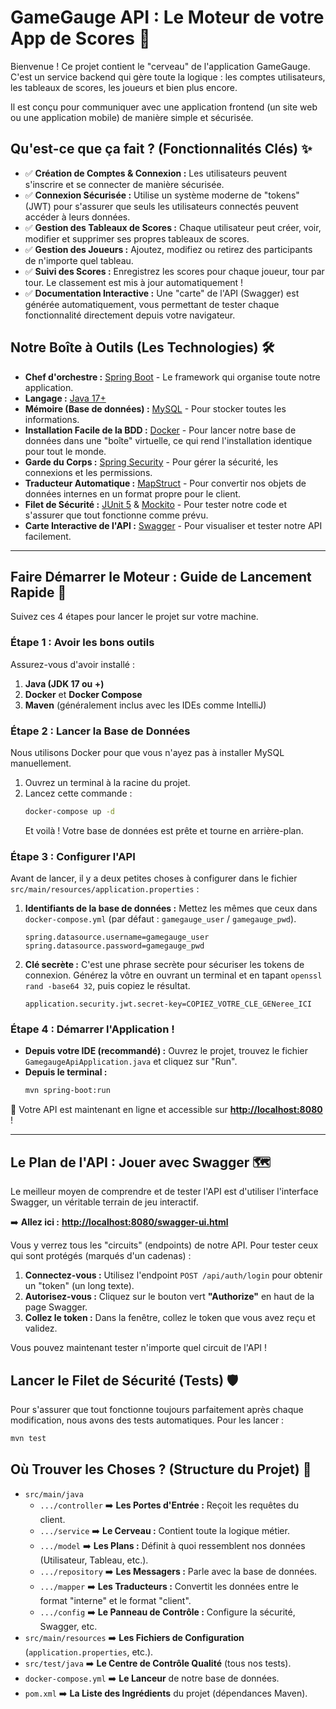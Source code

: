 
# GameGauge API : Le Moteur de votre App de Scores 🚀

Bienvenue ! Ce projet contient le "cerveau" de l'application GameGauge. C'est un service backend qui gère toute la logique : les comptes utilisateurs, les tableaux de scores, les joueurs et bien plus encore.

Il est conçu pour communiquer avec une application frontend (un site web ou une application mobile) de manière simple et sécurisée.

## Qu'est-ce que ça fait ? (Fonctionnalités Clés) ✨

*   ✅ **Création de Comptes & Connexion :** Les utilisateurs peuvent s'inscrire et se connecter de manière sécurisée.
*   ✅ **Connexion Sécurisée :** Utilise un système moderne de "tokens" (JWT) pour s'assurer que seuls les utilisateurs connectés peuvent accéder à leurs données.
*   ✅ **Gestion des Tableaux de Scores :** Chaque utilisateur peut créer, voir, modifier et supprimer ses propres tableaux de scores.
*   ✅ **Gestion des Joueurs :** Ajoutez, modifiez ou retirez des participants de n'importe quel tableau.
*   ✅ **Suivi des Scores :** Enregistrez les scores pour chaque joueur, tour par tour. Le classement est mis à jour automatiquement !
*   ✅ **Documentation Interactive :** Une "carte" de l'API (Swagger) est générée automatiquement, vous permettant de tester chaque fonctionnalité directement depuis votre navigateur.

## Notre Boîte à Outils (Les Technologies) 🛠️

*   **Chef d'orchestre :** [Spring Boot](https://spring.io/projects/spring-boot) - Le framework qui organise toute notre application.
*   **Langage :** [Java 17+](https://www.java.com/)
*   **Mémoire (Base de données) :** [MySQL](https://www.mysql.com/) - Pour stocker toutes les informations.
*   **Installation Facile de la BDD :** [Docker](https://www.docker.com/) - Pour lancer notre base de données dans une "boîte" virtuelle, ce qui rend l'installation identique pour tout le monde.
*   **Garde du Corps :** [Spring Security](https://spring.io/projects/spring-security) - Pour gérer la sécurité, les connexions et les permissions.
*   **Traducteur Automatique :** [MapStruct](https://mapstruct.org/) - Pour convertir nos objets de données internes en un format propre pour le client.
*   **Filet de Sécurité :** [JUnit 5](https://junit.org/junit5/) & [Mockito](https://site.mockito.org/) - Pour tester notre code et s'assurer que tout fonctionne comme prévu.
*   **Carte Interactive de l'API :** [Swagger](https://swagger.io/) - Pour visualiser et tester notre API facilement.

---

## Faire Démarrer le Moteur : Guide de Lancement Rapide 🏁

Suivez ces 4 étapes pour lancer le projet sur votre machine.

### Étape 1 : Avoir les bons outils

Assurez-vous d'avoir installé :
1.  **Java (JDK 17 ou +)**
2.  **Docker** et **Docker Compose**
3.  **Maven** (généralement inclus avec les IDEs comme IntelliJ)

### Étape 2 : Lancer la Base de Données

Nous utilisons Docker pour que vous n'ayez pas à installer MySQL manuellement.
1.  Ouvrez un terminal à la racine du projet.
2.  Lancez cette commande :
    ```bash
    docker-compose up -d
    ```
    Et voilà ! Votre base de données est prête et tourne en arrière-plan.

### Étape 3 : Configurer l'API

Avant de lancer, il y a deux petites choses à configurer dans le fichier `src/main/resources/application.properties` :

1.  **Identifiants de la base de données :** Mettez les mêmes que ceux dans `docker-compose.yml` (par défaut : `gamegauge_user` / `gamegauge_pwd`).
    ```properties
    spring.datasource.username=gamegauge_user
    spring.datasource.password=gamegauge_pwd
    ```

2.  **Clé secrète :** C'est une phrase secrète pour sécuriser les tokens de connexion. Générez la vôtre en ouvrant un terminal et en tapant `openssl rand -base64 32`, puis copiez le résultat.
    ```properties
    application.security.jwt.secret-key=COPIEZ_VOTRE_CLE_GENeree_ICI
    ```

### Étape 4 : Démarrer l'Application !

*   **Depuis votre IDE (recommandé) :** Ouvrez le projet, trouvez le fichier `GamegaugeApiApplication.java` et cliquez sur "Run".
*   **Depuis le terminal :**
    ```bash
    mvn spring-boot:run
    ```

🎉 Votre API est maintenant en ligne et accessible sur **[http://localhost:8080](http://localhost:8080)** !

---

## Le Plan de l'API : Jouer avec Swagger 🗺️

Le meilleur moyen de comprendre et de tester l'API est d'utiliser l'interface Swagger, un véritable terrain de jeu interactif.

➡️ **Allez ici :** [**http://localhost:8080/swagger-ui.html**](http://localhost:8080/swagger-ui.html)

Vous y verrez tous les "circuits" (endpoints) de notre API. Pour tester ceux qui sont protégés (marqués d'un cadenas) :
1.  **Connectez-vous :** Utilisez l'endpoint `POST /api/auth/login` pour obtenir un "token" (un long texte).
2.  **Autorisez-vous :** Cliquez sur le bouton vert **"Authorize"** en haut de la page Swagger.
3.  **Collez le token :** Dans la fenêtre, collez le token que vous avez reçu et validez.

Vous pouvez maintenant tester n'importe quel circuit de l'API !

## Lancer le Filet de Sécurité (Tests) 🛡️

Pour s'assurer que tout fonctionne toujours parfaitement après chaque modification, nous avons des tests automatiques. Pour les lancer :
```bash
mvn test
```

## Où Trouver les Choses ? (Structure du Projet) 📂

*   `src/main/java`
    *   `.../controller` ➡️ **Les Portes d'Entrée :** Reçoit les requêtes du client.
    *   `.../service` ➡️ **Le Cerveau :** Contient toute la logique métier.
    *   `.../model` ➡️ **Les Plans :** Définit à quoi ressemblent nos données (Utilisateur, Tableau, etc.).
    *   `.../repository` ➡️ **Les Messagers :** Parle avec la base de données.
    *   `.../mapper` ➡️ **Les Traducteurs :** Convertit les données entre le format "interne" et le format "client".
    *   `.../config` ➡️ **Le Panneau de Contrôle :** Configure la sécurité, Swagger, etc.
*   `src/main/resources` ➡️ **Les Fichiers de Configuration** (`application.properties`, etc.).
*   `src/test/java` ➡️ **Le Centre de Contrôle Qualité** (tous nos tests).
*   `docker-compose.yml` ➡️ **Le Lanceur** de notre base de données.
*   `pom.xml` ➡️ **La Liste des Ingrédients** du projet (dépendances Maven).